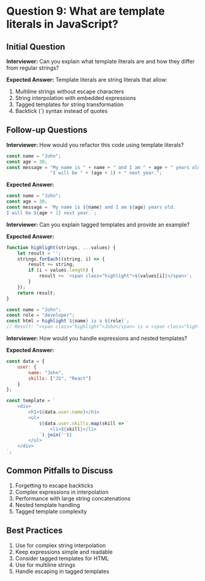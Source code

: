 # Question 9: What are template literals in JavaScript?

## Initial Question
**Interviewer:** Can you explain what template literals are and how they differ from regular strings?

**Expected Answer:**
Template literals are string literals that allow:
1. Multiline strings without escape characters
2. String interpolation with embedded expressions
3. Tagged templates for string transformation
4. Backtick (`) syntax instead of quotes

## Follow-up Questions

**Interviewer:** How would you refactor this code using template literals?
```javascript
const name = "John";
const age = 30;
const message = "My name is " + name + " and I am " + age + " years old.\n" +
                "I will be " + (age + 1) + " next year.";
```

**Expected Answer:**
```javascript
const name = "John";
const age = 30;
const message = `My name is ${name} and I am ${age} years old.
I will be ${age + 1} next year.`;
```

**Interviewer:** Can you explain tagged templates and provide an example?

**Expected Answer:**
```javascript
function highlight(strings, ...values) {
    let result = '';
    strings.forEach((string, i) => {
        result += string;
        if (i < values.length) {
            result += `<span class="highlight">${values[i]}</span>`;
        }
    });
    return result;
}

const name = "John";
const role = "developer";
const html = highlight`${name} is a ${role}`;
// Result: "<span class="highlight">John</span> is a <span class="highlight">developer</span>"
```

**Interviewer:** How would you handle expressions and nested templates?

**Expected Answer:**
```javascript
const data = {
    user: {
        name: "John",
        skills: ["JS", "React"]
    }
};

const template = `
    <div>
        <h1>${data.user.name}</h1>
        <ul>
            ${data.user.skills.map(skill => `
                <li>${skill}</li>
            `).join('')}
        </ul>
    </div>
`;
```

## Common Pitfalls to Discuss
1. Forgetting to escape backticks
2. Complex expressions in interpolation
3. Performance with large string concatenations
4. Nested template handling
5. Tagged template complexity

## Best Practices
1. Use for complex string interpolation
2. Keep expressions simple and readable
3. Consider tagged templates for HTML
4. Use for multiline strings
5. Handle escaping in tagged templates